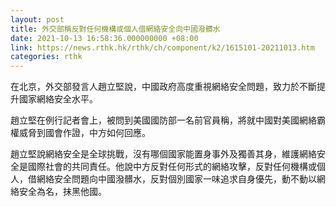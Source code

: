 ```yaml
---
layout: post
title: 外交部稱反對任何機構或個人借網絡安全向中國潑髒水
date: 2021-10-13 16:58:36.000000000 +08:00
link: https://news.rthk.hk/rthk/ch/component/k2/1615101-20211013.htm
categories: rthk
---
```


在北京，外交部發言人趙立堅說，中國政府高度重視網絡安全問題，致力於不斷提升國家網絡安全水平。

趙立堅在例行記者會上，被問到美國國防部一名前官員稱，將就中國對美國網絡霸權威脅到國會作證，中方如何回應。

趙立堅說網絡安全是全球挑戰，沒有哪個國家能置身事外及獨善其身，維護網絡安全是國際社會的共同責任。他說中方反對任何形式的網絡攻擊，反對任何機構或個人，借網絡安全問題向中國潑髒水，反對個別國家一味追求自身優先，動不動以網絡安全為名，抹黑他國。
